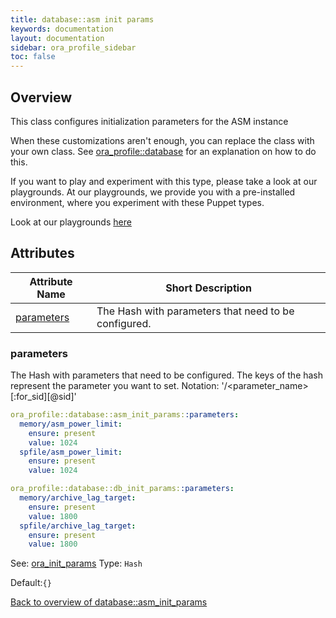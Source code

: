 ```yaml
---
title: database::asm init params
keywords: documentation
layout: documentation
sidebar: ora_profile_sidebar
toc: false
---
```

## Overview

This class configures initialization parameters for the ASM instance

When these customizations aren't enough, you can replace the class with your own class. See [ora_profile::database](./database.html) for an explanation on how to do this.




If you want to play and experiment with this type, please take a look at our playgrounds. At our playgrounds, 
we provide you with a pre-installed environment, where you experiment with these Puppet types.

Look at our playgrounds [here](/playgrounds#oracle)

## Attributes



Attribute Name                                      | Short Description                                    |
--------------------------------------------------- | ---------------------------------------------------- |
[parameters](#database::asm_init_params_parameters) | The Hash with parameters that need to be configured. |




### parameters<a name='database::asm_init_params_parameters'>

The Hash with parameters that need to be configured.
The keys of the hash represent the parameter you want to set.
Notation: '<scope>/<parameter_name>[:for_sid][@sid]'

```yaml
ora_profile::database::asm_init_params::parameters:
  memory/asm_power_limit:
    ensure: present
    value: 1024
  spfile/asm_power_limit:
    ensure: present
    value: 1024
```

```yaml
ora_profile::database::db_init_params::parameters:
  memory/archive_lag_target:
    ensure: present
    value: 1800
  spfile/archive_lag_target:
    ensure: present
    value: 1800
```

See: [ora_init_params](https://www.enterprisemodules.com/docs/ora_config/ora_init_param.html)
Type: `Hash`

Default:`{}`

[Back to overview of database::asm_init_params](#attributes)
